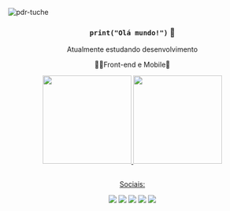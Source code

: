 <p align="left"> <img src="https://komarev.com/ghpvc/?username=pdr-tuche&label=Profile%20views&color=0e75b6&style=flat" alt="pdr-tuche"</p>
<div align= "center">

  ### `print("Olá mundo!")` 👋
  
</div>
<div align = "center">
    <p align = "center"> Atualmente estudando desenvolvimento </p>
    <p align ="center"> 🐱‍💻Front-end e Mobile📲      
</div>

  
<div align="center">
  <a href="https://github.com/pdr-tuche">
  <img height="180em" src="https://github-readme-stats.vercel.app/api?username=pdr-tuche&show_icons=true&theme=github_dark&include_all_commits=true&count_private=true"/>
  <img height="180em" src="https://github-readme-stats.vercel.app/api/top-langs/?username=pdr-tuche&layout=compact&langs_count=6&theme=github_dark&hide=C"/>
</div>
  
  
  
 ## 
  <div align="center">
    <a href= "https://beacons.ai/pdrtuche" target="_blank"> <p> Sociais: </p> </a> 
     <a href ="https://www.paypal.com/donate/?hosted_button_id=6562HEJZFKUVA"><img src="https://img.shields.io/badge/PayPal-00457C?style=for-the-badge&logo=paypal&logoColor=white" target="_blank"></a>
     <a href="https://dev.to/pdrtuche" target="_blank"><img src="https://img.shields.io/badge/dev.to-0A0A0A?style=for-the-badge&logo=dev.to&logoColor=white"></a>
     <a href="https://instagram.com/pdr.tuche" target="_blank"><img src="https://img.shields.io/badge/-Instagram-%23E4405F?style=for-the-badge&logo=instagram&logoColor=white" target="_blank"></a>
     <a href="https://www.linkedin.com/in/pdr-neves" target="_blank"><img src="https://img.shields.io/badge/LinkedIn-0077B5?style=for-the-badge&logo=linkedin&logoColor=white" target="_blank"></a>
     <a href="https://www.twitch.tv/pdrtuche"><img src="https://img.shields.io/badge/Twitch-9146FF?style=for-the-badge&logo=twitch&logoColor=white"></a>
  </div>
  
<!-- ![Snake animation](https://github.com/rafaballerini/rafaballerini/blob/output/github-contribution-grid-snake.svg)

-->
